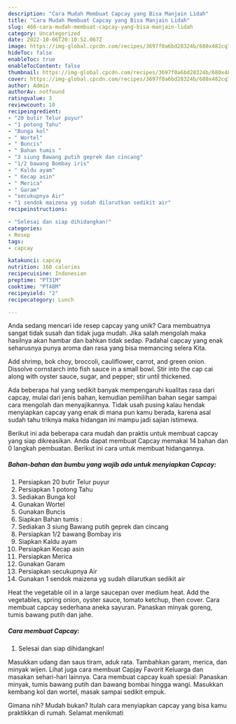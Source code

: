 ```yaml
---
description: "Cara Mudah Membuat Capcay yang Bisa Manjain Lidah"
title: "Cara Mudah Membuat Capcay yang Bisa Manjain Lidah"
slug: 466-cara-mudah-membuat-capcay-yang-bisa-manjain-lidah
category: Uncategorized
date: 2022-10-06T20:10:52.067Z
image: https://img-global.cpcdn.com/recipes/3697f0a6bd28324b/680x482cq70/capcay-foto-resep-utama.jpg
hideToc: false
enableToc: true
enableTocContent: false
thumbnail: https://img-global.cpcdn.com/recipes/3697f0a6bd28324b/680x482cq70/capcay-foto-resep-utama.jpg
cover: https://img-global.cpcdn.com/recipes/3697f0a6bd28324b/680x482cq70/capcay-foto-resep-utama.jpg
author: Admin
authorAv: notfound
ratingvalue: 3
reviewcount: 10
recipeingredient:
- "20 butir Telur puyur"
- "1 potong Tahu"
- "Bunga kol"
- " Wortel"
- " Buncis"
- " Bahan tumis "
- "3 siung Bawang putih geprek dan cincang"
- "1/2 bawang Bombay iris"
- " Kaldu ayam"
- " Kecap asin"
- " Merica"
- " Garam"
- "secukupnya Air"
- "1 sendok maizena yg sudah dilarutkan sedikit air"
recipeinstructions:

- "Selesai dan siap dihidangkan!"
categories:
- Resep
tags:
- capcay

katakunci: capcay 
nutrition: 160 calories
recipecuisine: Indonesian
preptime: "PT31M"
cooktime: "PT48M"
recipeyield: "2"
recipecategory: Lunch

---
```





Anda sedang mencari ide resep capcay yang unik? Cara membuatnya sangat tidak susah dan tidak juga mudah. Jika salah mengolah maka hasilnya akan hambar dan bahkan tidak sedap. Padahal capcay yang enak seharusnya punya aroma dan rasa yang bisa memancing selera Kita.





Add shrimp, bok choy, broccoli, cauliflower, carrot, and green onion. Dissolve cornstarch into fish sauce in a small bowl. Stir into the cap cai along with oyster sauce, sugar, and pepper; stir until thickened.

Ada beberapa hal yang sedikit banyak mempengaruhi kualitas rasa dari capcay, mulai dari jenis bahan, kemudian pemilihan bahan segar sampai cara mengolah dan menyajikannya. Tidak usah pusing kalau hendak menyiapkan capcay yang enak di mana pun kamu berada, karena asal sudah tahu triknya maka hidangan ini mampu jadi sajian istimewa.






Berikut ini ada beberapa cara mudah dan praktis untuk membuat capcay yang siap dikreasikan. Anda dapat membuat Capcay memakai 14 bahan dan 0 langkah pembuatan. Berikut ini cara untuk membuat hidangannya.

<!--inarticleads1-->

##### Bahan-bahan dan bumbu yang wajib ada untuk menyiapkan Capcay:

1. Persiapkan 20 butir Telur puyur
1. Persiapkan 1 potong Tahu
1. Sediakan Bunga kol
1. Gunakan  Wortel
1. Gunakan  Buncis
1. Siapkan  Bahan tumis :
1. Sediakan 3 siung Bawang putih geprek dan cincang
1. Persiapkan 1/2 bawang Bombay iris
1. Siapkan  Kaldu ayam
1. Persiapkan  Kecap asin
1. Persiapkan  Merica
1. Gunakan  Garam
1. Persiapkan secukupnya Air
1. Gunakan 1 sendok maizena yg sudah dilarutkan sedikit air


Heat the vegetable oil in a large saucepan over medium heat. Add the vegetables, spring onion, oyster sauce, tomato ketchup, then cover. Cara membuat capcay sederhana aneka sayuran. Panaskan minyak goreng, tumis bawang putih dan jahe. 

<!--inarticleads2-->

##### Cara membuat Capcay:


1. Selesai dan siap dihidangkan!

Masukkan udang dan saus tiram, aduk rata. Tambahkan garam, merica, dan minyak wijen. Lihat juga cara membuat Capjay Favorit Keluarga dan masakan sehari-hari lainnya. Cara membuat capcay kuah spesial: Panaskan minyak, tumis bawang putih dan bawang bombai hingga wangi. Masukkan kembang kol dan wortel, masak sampai sedikit empuk. 

Gimana nih? Mudah bukan? Itulah cara menyiapkan capcay yang bisa kamu praktikkan di rumah. Selamat menikmati
